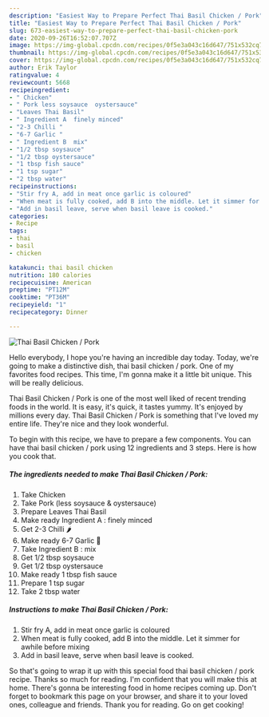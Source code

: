 ```yaml
---
description: "Easiest Way to Prepare Perfect Thai Basil Chicken / Pork"
title: "Easiest Way to Prepare Perfect Thai Basil Chicken / Pork"
slug: 673-easiest-way-to-prepare-perfect-thai-basil-chicken-pork
date: 2020-09-26T16:52:07.707Z
image: https://img-global.cpcdn.com/recipes/0f5e3a043c16d647/751x532cq70/thai-basil-chicken-pork-recipe-main-photo.jpg
thumbnail: https://img-global.cpcdn.com/recipes/0f5e3a043c16d647/751x532cq70/thai-basil-chicken-pork-recipe-main-photo.jpg
cover: https://img-global.cpcdn.com/recipes/0f5e3a043c16d647/751x532cq70/thai-basil-chicken-pork-recipe-main-photo.jpg
author: Erik Taylor
ratingvalue: 4
reviewcount: 5668
recipeingredient:
- " Chicken"
- " Pork less soysauce  oystersauce"
- "Leaves Thai Basil"
- " Ingredient A  finely minced"
- "2-3 Chilli "
- "6-7 Garlic "
- " Ingredient B  mix"
- "1/2 tbsp soysauce"
- "1/2 tbsp oystersauce"
- "1 tbsp fish sauce"
- "1 tsp sugar"
- "2 tbsp water"
recipeinstructions:
- "Stir fry A, add in meat once garlic is coloured"
- "When meat is fully cooked, add B into the middle. Let it simmer for awhile before mixing"
- "Add in basil leave, serve when basil leave is cooked."
categories:
- Recipe
tags:
- thai
- basil
- chicken

katakunci: thai basil chicken 
nutrition: 180 calories
recipecuisine: American
preptime: "PT12M"
cooktime: "PT36M"
recipeyield: "1"
recipecategory: Dinner

---
```



![Thai Basil Chicken / Pork](https://img-global.cpcdn.com/recipes/0f5e3a043c16d647/751x532cq70/thai-basil-chicken-pork-recipe-main-photo.jpg)

Hello everybody, I hope you're having an incredible day today. Today, we're going to make a distinctive dish, thai basil chicken / pork. One of my favorites food recipes. This time, I'm gonna make it a little bit unique. This will be really delicious.

Thai Basil Chicken / Pork is one of the most well liked of recent trending foods in the world. It is easy, it's quick, it tastes yummy. It's enjoyed by millions every day. Thai Basil Chicken / Pork is something that I've loved my entire life. They're nice and they look wonderful.




To begin with this recipe, we have to prepare a few components. You can have thai basil chicken / pork using 12 ingredients and 3 steps. Here is how you cook that.

<!--inarticleads1-->

##### The ingredients needed to make Thai Basil Chicken / Pork:

1. Take  Chicken
1. Take  Pork (less soysauce &amp; oystersauce)
1. Prepare Leaves Thai Basil
1. Make ready  Ingredient A : finely minced
1. Get 2-3 Chilli 🌶
1. Make ready 6-7 Garlic 🧄
1. Take  Ingredient B : mix
1. Get 1/2 tbsp soysauce
1. Get 1/2 tbsp oystersauce
1. Make ready 1 tbsp fish sauce
1. Prepare 1 tsp sugar
1. Take 2 tbsp water




<!--inarticleads2-->

##### Instructions to make Thai Basil Chicken / Pork:

1. Stir fry A, add in meat once garlic is coloured
1. When meat is fully cooked, add B into the middle. Let it simmer for awhile before mixing
1. Add in basil leave, serve when basil leave is cooked.




So that's going to wrap it up with this special food thai basil chicken / pork recipe. Thanks so much for reading. I'm confident that you will make this at home. There's gonna be interesting food in home recipes coming up. Don't forget to bookmark this page on your browser, and share it to your loved ones, colleague and friends. Thank you for reading. Go on get cooking!
